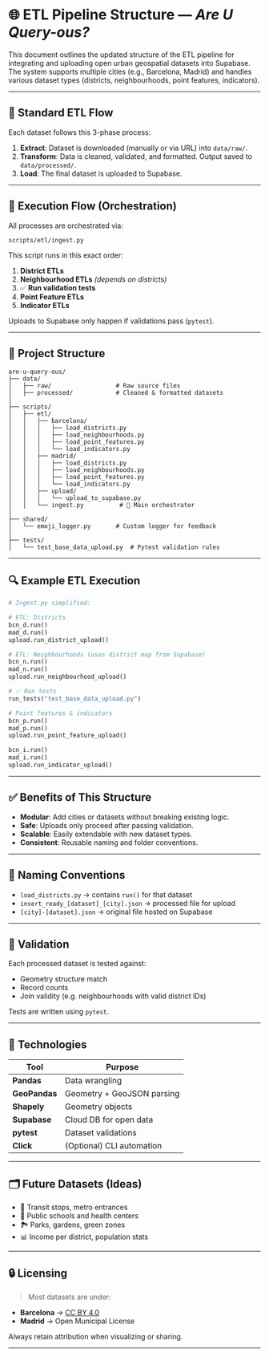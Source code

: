 # 🌐 ETL Pipeline Structure — *Are U Query-ous?*

This document outlines the updated structure of the ETL pipeline for integrating and uploading open urban geospatial datasets into Supabase. The system supports multiple cities (e.g., Barcelona, Madrid) and handles various dataset types (districts, neighbourhoods, point features, indicators).

---

## 🔁 Standard ETL Flow

Each dataset follows this 3-phase process:

1. **Extract**: Dataset is downloaded (manually or via URL) into `data/raw/`.
2. **Transform**: Data is cleaned, validated, and formatted. Output saved to `data/processed/`.
3. **Load**: The final dataset is uploaded to Supabase.

---

## 🧭 Execution Flow (Orchestration)

All processes are orchestrated via:

```
scripts/etl/ingest.py
```

This script runs in this exact order:

1. **District ETLs**
2. **Neighbourhood ETLs** *(depends on districts)*
3. ✅ **Run validation tests**
4. **Point Feature ETLs**
5. **Indicator ETLs**

Uploads to Supabase only happen if validations pass (`pytest`).

---

## 📁 Project Structure

```
are-u-query-ous/
├── data/
│   ├── raw/                  # Raw source files
│   ├── processed/            # Cleaned & formatted datasets
│
├── scripts/
│   ├── etl/
│   │   ├── barcelona/
│   │   │   ├── load_districts.py
│   │   │   ├── load_neighbourhoods.py
│   │   │   ├── load_point_features.py
│   │   │   └── load_indicators.py
│   │   ├── madrid/
│   │   │   ├── load_districts.py
│   │   │   ├── load_neighbourhoods.py
│   │   │   ├── load_point_features.py
│   │   │   └── load_indicators.py
│   │   ├── upload/
│   │   │   └── upload_to_supabase.py
│   │   └── ingest.py          # 🔁 Main orchestrator
│
├── shared/
│   └── emoji_logger.py       # Custom logger for feedback
│
├── tests/
│   └── test_base_data_upload.py  # Pytest validation rules
```

---

## 🔍 Example ETL Execution

```python
# Ingest.py simplified:

# ETL: Districts
bcn_d.run()
mad_d.run()
upload.run_district_upload()

# ETL: Neighbourhoods (uses district map from Supabase)
bcn_n.run()
mad_n.run()
upload.run_neighbourhood_upload()

# ✅ Run tests
run_tests("test_base_data_upload.py")

# Point features & indicators
bcn_p.run()
mad_p.run()
upload.run_point_feature_upload()

bcn_i.run()
mad_i.run()
upload.run_indicator_upload()
```

---

## ✅ Benefits of This Structure

- **Modular**: Add cities or datasets without breaking existing logic.
- **Safe**: Uploads only proceed after passing validation.
- **Scalable**: Easily extendable with new dataset types.
- **Consistent**: Reusable naming and folder conventions.

---

## 📌 Naming Conventions

- `load_districts.py` → contains `run()` for that dataset
- `insert_ready_[dataset]_[city].json` → processed file for upload
- `[city]-[dataset].json` → original file hosted on Supabase

---

## 🧪 Validation

Each processed dataset is tested against:
- Geometry structure match
- Record counts
- Join validity (e.g. neighbourhoods with valid district IDs)

Tests are written using `pytest`.

---

## 🧰 Technologies

| Tool          | Purpose                    |
|---------------|----------------------------|
| **Pandas**    | Data wrangling             |
| **GeoPandas** | Geometry + GeoJSON parsing |
| **Shapely**   | Geometry objects           |
| **Supabase**  | Cloud DB for open data     |
| **pytest**    | Dataset validations        |
| **Click**     | (Optional) CLI automation  |

---

## 🗂️ Future Datasets (Ideas)

- 🚉 Transit stops, metro entrances  
- 🏫 Public schools and health centers  
- 🏞️ Parks, gardens, green zones  
- 📊 Income per district, population stats

---

## 🔒 Licensing

> Most datasets are under:
- **Barcelona** → [CC BY 4.0](https://opendata-ajuntament.barcelona.cat/)
- **Madrid** → Open Municipal License

Always retain attribution when visualizing or sharing.

---